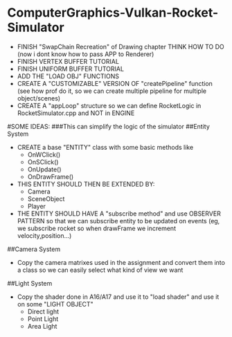 # ComputerGraphics-Vulkan-Rocket-Simulator

- FINISH "SwapChain Recreation" of Drawing chapter
THINK HOW TO DO (now i dont know how to pass APP to Renderer)
- FINISH VERTEX BUFFER TUTORIAL
- FINISH UNIFORM BUFFER TUTORIAL
- ADD THE "LOAD OBJ" FUNCTIONS
- CREATE A "CUSTOMIZABLE" VERSION OF "createPipeline" function
  (see how prof do it, so we can create multiple pipeline for multiple object/scenes)
- CREATE A "appLoop" structure so we can define RocketLogic in RocketSimulator.cpp and 
  NOT in ENGINE

#SOME IDEAS: 
###This can simplify the logic of the simulator
##Entity System
- CREATE a base "ENTITY" class with some basic methods like
  * OnWClick()
  * OnSClick()
  * OnUpdate()
  * OnDrawFrame()
- THIS ENTITY SHOULD THEN BE EXTENDED BY:
    * Camera
    * SceneObject
    * Player
- THE ENTITY SHOULD HAVE A "subscribe method" and use
  OBSERVER PATTERN so that we can subscribe entity to be 
  updated on events
  (eg, we subscribe rocket so when drawFrame we increment velocity,position...)
  
##Camera System
- Copy the camera matrixes used in the assignment and 
convert them into a class so we can easily select what kind
of view we want

##Light System
- Copy the shader done in A16/A17 and use it to "load shader"
 and use it on some "LIGHT OBJECT"
    * Direct light
    * Point Light
    * Area Light
